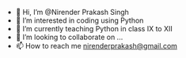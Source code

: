 - 👋 Hi, I’m @Nirender Prakash Singh
- 👀 I’m interested in coding using Python
- 🌱 I’m currently teaching Python in class IX to XII
- 💞️ I’m looking to collaborate on ...
- 📫 How to reach me nirenderprakash@gmail.com

<!---
npsdav/npsdav is a ✨ special ✨ repository because its `README.md` (this file) appears on your GitHub profile.
You can click the Preview link to take a look at your changes.
--->
